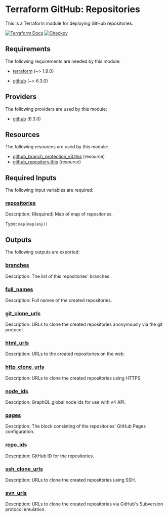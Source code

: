 <!-- BEGIN_TF_DOCS -->
# Terraform GitHub: Repositories

This is a Terraform module for deploying GitHub repositories.

[![Terraform Docs](https://github.com/lontritech/terraform-github-repositories/actions/workflows/terraform-docs.yml/badge.svg)](https://github.com/lontritech/terraform-github-repositories/actions/workflows/terraform-docs.yml)
[![Checkov](https://github.com/lontritech/terraform-github-repositories/actions/workflows/checkov.yml/badge.svg)](https://github.com/lontritech/terraform-github-repositories/actions/workflows/checkov.yml)

## Requirements

The following requirements are needed by this module:

- <a name="requirement_terraform"></a> [terraform](#requirement\_terraform) (~> 1.9.0)

- <a name="requirement_github"></a> [github](#requirement\_github) (~> 6.3.0)

## Providers

The following providers are used by this module:

- <a name="provider_github"></a> [github](#provider\_github) (6.3.0)

## Resources

The following resources are used by this module:

- [github_branch_protection_v3.this](https://registry.terraform.io/providers/integrations/github/latest/docs/resources/branch_protection_v3) (resource)
- [github_repository.this](https://registry.terraform.io/providers/integrations/github/latest/docs/resources/repository) (resource)

## Required Inputs

The following input variables are required:

### <a name="input_repositories"></a> [repositories](#input\_repositories)

Description: (Required) Map of map of repositories.

Type: `map(map(any))`

## Outputs

The following outputs are exported:

### <a name="output_branches"></a> [branches](#output\_branches)

Description: The list of this repositories' branches.

### <a name="output_full_names"></a> [full\_names](#output\_full\_names)

Description: Full names of the created repositories.

### <a name="output_git_clone_urls"></a> [git\_clone\_urls](#output\_git\_clone\_urls)

Description: URLs to clone the created repositories anonymously via the git protocol.

### <a name="output_html_urls"></a> [html\_urls](#output\_html\_urls)

Description: URLs to the created repositories on the web.

### <a name="output_http_clone_urls"></a> [http\_clone\_urls](#output\_http\_clone\_urls)

Description: URLs to clone the created repositories using HTTPS.

### <a name="output_node_ids"></a> [node\_ids](#output\_node\_ids)

Description: GraphQL global node ids for use with v4 API.

### <a name="output_pages"></a> [pages](#output\_pages)

Description: The block consisting of the repositories' GitHub Pages configuration.

### <a name="output_repo_ids"></a> [repo\_ids](#output\_repo\_ids)

Description: GitHub ID for the repositories.

### <a name="output_ssh_clone_urls"></a> [ssh\_clone\_urls](#output\_ssh\_clone\_urls)

Description: URLs to clone the created repositories using SSH.

### <a name="output_svn_urls"></a> [svn\_urls](#output\_svn\_urls)

Description: URLs to clone the created repositories via GitHub's Subversion protocol emulation.
<!-- END_TF_DOCS -->